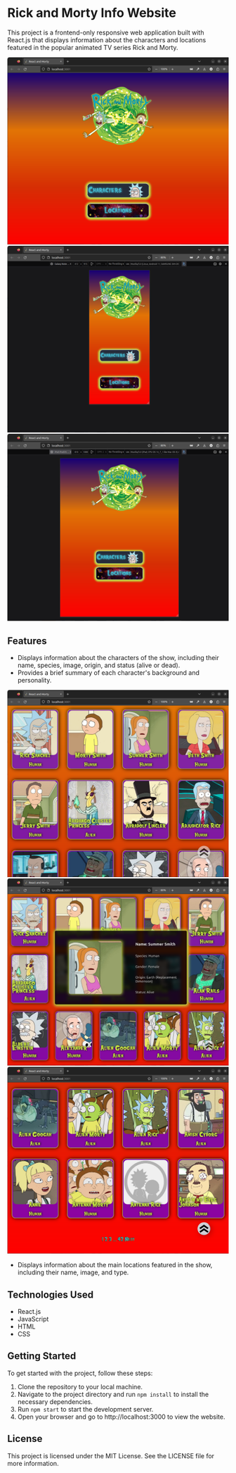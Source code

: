 # Rick and Morty Info Website

This project is a frontend-only responsive web application built with React.js that displays information about the characters and locations featured in the popular animated TV series Rick and Morty.

![Home page screenshot](/screenshots/1-home-page.png?raw=true)
![Mobile responsive screenshot](/screenshots/5-mobile-responsive.png?raw=true)
![Tablet responsive screenshot](/screenshots/6-tablet-responsive.png?raw=true)

## Features

- Displays information about the characters of the show, including their name, species, image, origin, and status (alive or dead).
- Provides a brief summary of each character's background and personality.

![Characters cards screenshot](/screenshots/2-characters-cards.png?raw=true)
![Details about character screenshot](/screenshots/3-details-modal.png?raw=true)
![Pagination screenshot](/screenshots/4-pagination.png?raw=true)

- Displays information about the main locations featured in the show, including their name, image, and type.

## Technologies Used

- React.js
- JavaScript
- HTML
- CSS

## Getting Started

To get started with the project, follow these steps:

1. Clone the repository to your local machine.
2. Navigate to the project directory and run `npm install` to install the necessary dependencies.
3. Run `npm start` to start the development server.
4. Open your browser and go to http://localhost:3000 to view the website.

## License

This project is licensed under the MIT License. See the LICENSE file for more information.
